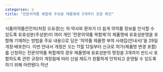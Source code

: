 ```yaml
---
categories: a
title: "전문의약품 복합제 주성분 제품명에 3개까지 포함 확인"
---
```

식품의약품안전처(처장 오유경)는 의·약사와 환자가 더 쉽게 의약품 정보를 인식할 수 있도록 유효성분(주성분)이 여러 개인 ‘전문의약품 복합제’의 제품명에 유효성분명을 포함해 기재하는 방법을 주요 내용으로 담은 ‘의약품 제품명 부여 사례집(안내서)’을 29일 개정·배포한다. 이번 안내서 개정은 오는 11월 12일부터 신규로 허가(제품명 변경 포함)를 신청하는 전문의약품 복합제의 경우 제품명에 유효성분의 명칭을 3개까지 반드시 포함하도록 관련 규정이 개정됨에 따라 신설 제도가 원활하게 안착되고 운영될 수 있도록 하기 위해 마련됐다.작년